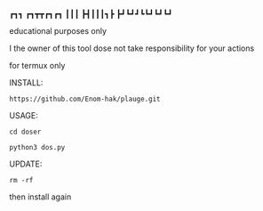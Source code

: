 
┏┓┓ ┏┓┳┳┏┓┏┓
┃┃┃ ┣┫┃┃┃┓┣ 
┣┛┗┛┛┗┗┛┗┛┗┛


educational purposes only

I the owner of this tool dose not take responsibility for your actions

for termux only


INSTALL:

~~~
https://github.com/Enom-hak/plauge.git
~~~
USAGE:
~~~
cd doser
~~~
~~~
python3 dos.py
~~~
UPDATE:
~~~
rm -rf
~~~
then install again 



